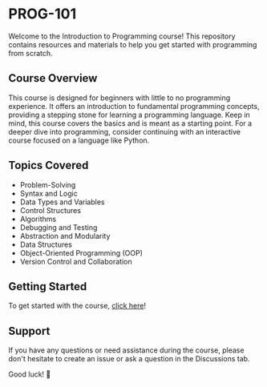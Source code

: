 # PROG-101
Welcome to the Introduction to Programming course! This repository contains resources and materials to help you get started with programming from scratch.

## Course Overview
This course is designed for beginners with little to no programming experience. It offers an introduction to fundamental programming concepts, providing a stepping stone for learning a programming language. Keep in mind, this course covers the basics and is meant as a starting point. For a deeper dive into programming, consider continuing with an interactive course focused on a language like Python.

## Topics Covered
- Problem-Solving
- Syntax and Logic
- Data Types and Variables
- Control Structures
- Algorithms
- Debugging and Testing
- Abstraction and Modularity
- Data Structures
- Object-Oriented Programming (OOP)
- Version Control and Collaboration


## Getting Started
To get started with the course, [click here](Docs/00_Intro.md)!

## Support
If you have any questions or need assistance during the course, please don't hesitate to create an issue or ask a question in the Discussions tab.

Good luck! 🚀
